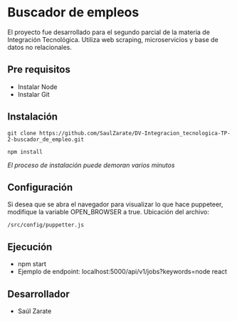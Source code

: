 # Buscador de empleos
El proyecto fue desarrollado para el segundo parcial de la materia de Integración Tecnológica. Utiliza web scraping, microservicios y base de datos no relacionales.

## Pre requisitos
- Instalar Node
- Instalar Git

## Instalación
```
git clone https://github.com/SaulZarate/DV-Integracion_tecnologica-TP-2-buscador_de_empleo.git
```
```
npm install
```
_El proceso de instalación puede demoran varios minutos_


## Configuración
Si desea que se abra el navegador para visualizar lo que hace puppeteer, modifique la variable OPEN_BROWSER a true. Ubicación del archivo:
```
/src/config/puppetter.js
```

## Ejecución
- npm start
- Ejemplo de endpoint: localhost:5000/api/v1/jobs?keywords=node react


## Desarrollador
- Saúl Zarate

